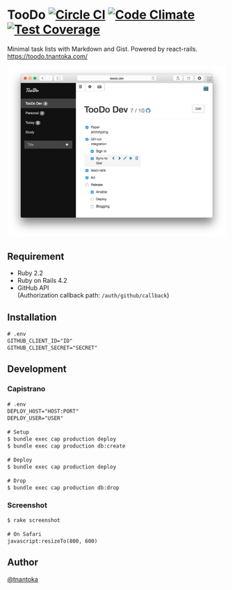 # TooDo [![Circle CI](https://circleci.com/gh/tnantoka/toodo.svg?style=svg)](https://circleci.com/gh/tnantoka/toodo) [![Code Climate](https://codeclimate.com/github/tnantoka/toodo/badges/gpa.svg)](https://codeclimate.com/github/tnantoka/toodo) [![Test Coverage](https://codeclimate.com/github/tnantoka/toodo/badges/coverage.svg)](https://codeclimate.com/github/tnantoka/toodo/coverage)

Minimal task lists with Markdown and Gist. Powered by react-rails.  
https://toodo.tnantoka.com/

![](app/assets/images/screenshot/2.png)

## Requirement

- Ruby 2.2
- Ruby on Rails 4.2
- GitHub API  
  (Authorization callback path: `/auth/github/callback`)

## Installation

```
# .env
GITHUB_CLIENT_ID="ID"
GITHUB_CLIENT_SECRET="SECRET"
```

## Development

### Capistrano

```
# .env
DEPLOY_HOST="HOST:PORT"
DEPLOY_USER="USER"

# Setup
$ bundle exec cap production deploy
$ bundle exec cap production db:create

# Deploy
$ bundle exec cap production deploy

# Drop
$ bundle exec cap production db:drop
```

### Screenshot

```
$ rake screenshot

# On Safari
javascript:resizeTo(800, 600)
```

## Author

[@tnantoka](https://twitter.com/tnantoka)

